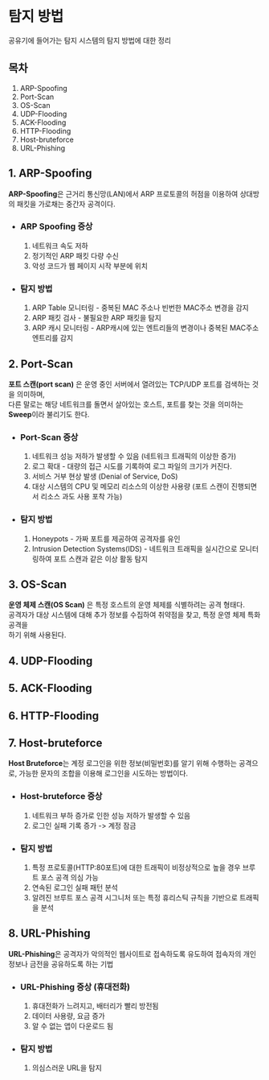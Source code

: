 # 탐지 방법
공유기에 들어가는 탐지 시스템의 탐지 방법에 대한 정리


## 목차
1. ARP-Spoofing
2. Port-Scan
3. OS-Scan
4. UDP-Flooding
5. ACK-Flooding
6. HTTP-Flooding
7. Host-bruteforce
8. URL-Phishing


## 1. ARP-Spoofing

**ARP-Spoofing**은 근거리 통신망(LAN)에서 ARP 프로토콜의 허점을 이용하여 상대방의 패킷을 가로채는 중간자 공격이다.

- ### ARP Spoofing 증상
   1. 네트워크 속도 저하
   2. 정기적인 ARP 패킷 다량 수신
   3. 악성 코드가 웹 페이지 시작 부분에 위치
   
- ### 탐지 방법
   1. ARP Table 모니터링 - 중복된 MAC 주소나 빈번한 MAC주소 변경을 감지
   2. ARP 패킷 검사 - 불필요한 ARP 패킷을 탐지
   3. ARP 캐시 모니터링 - ARP캐시에 있는 엔트리들의 변경이나 중복된 MAC주소 엔트리를 감지


## 2. Port-Scan

**포트 스캔(port scan)** 은 운영 중인 서버에서 열려있는 TCP/UDP 포트를 검색하는 것을 의미하며,  
다른 말로는 해당 네트워크를 돌면서 살아있는 호스트, 포트를 찾는 것을 의미하는 **Sweep**이라 불리기도 한다.

- ### Port-Scan 증상
   1. 네트워크 성능 저하가 발생할 수 있음 (네트워크 트래픽의 이상한 증가)
   2. 로그 확대 - 대량의 접근 시도를 기록하여 로그 파일의 크기가 커진다.
   3. 서비스 거부 현상 발생 (Denial of Service, DoS)
   4. 대상 시스템의 CPU 및 메모리 리소스의 이상한 사용량 (포트 스캔이 진행되면서 리소스 과도 사용 포착 가능) 
   
- ### 탐지 방법
   1. Honeypots - 가짜 포트를 제공하여 공격자를 유인
   2. Intrusion Detection Systems(IDS) - 네트워크 트래픽을 실시간으로 모니터링하여 포트 스캔과 같은 이상 활동 탐지

## 3. OS-Scan
**운영 체제 스캔(OS Scan)** 은 특정 호스트의 운영 체제를 식별하려는 공격 형태다.  
공격자가 대상 시스템에 대해 추가 정보를 수집하여 취약점을 찾고, 특정 운영 체제 특화 공격을  
하기 위해 사용된다.


## 4. UDP-Flooding

## 5. ACK-Flooding

## 6. HTTP-Flooding

## 7. Host-bruteforce
**Host Bruteforce**는 계정 로그인을 위한 정보(비밀번호)를 알기 위해 수행하는 공격으로, 가능한 문자의 조합을 이용해 로그인을 시도하는 방법이다.

- ### Host-bruteforce 증상
  1. 네트워크 부하 증가로 인한 성능 저하가 발생할 수 있음
  2. 로그인 실패 기록 증가 -> 계정 잠금

- ### 탐지 방법
  1. 특정 프로토콜(HTTP:80포트)에 대한 트래픽이 비정상적으로 높을 경우 브루트 포스 공격 의심 가능
  2. 연속된 로그인 실패 패턴 분석
  3. 알려진 브루트 포스 공격 시그니처 또는 특정 휴리스틱 규칙을 기반으로 트래픽을 분석
   
## 8. URL-Phishing
**URL-Phishing**은 공격자가 악의적인 웹사이트로 접속하도록 유도하여 접속자의 개인 정보나 금전을 공유하도록 하는 기법

- ### URL-Phishing 증상 (휴대전화)
  1. 휴대전화가 느려지고, 배터리가 빨리 방전됨
  2. 데이터 사용량, 요금 증가
  3. 알 수 없는 앱이 다운로드 됨
   
- ### 탐지 방법
  1. 의심스러운 URL을 탐지